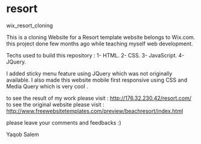 # resort
wix_resort_cloning

This is a cloning Website for a Resort template website belongs to Wix.com.
this project done few months ago while teaching myself  web development.

Techs used to build this repository :
    1- HTML.
    2- CSS.
    3- JavaScript.
    4- JQuery.

I added sticky menu feature using  JQuery which was not originally available.
I also made this website mobile first responsive using CSS and Media Query which is very cool .

to see the result of my work please visit : http://176.32.230.42/resort.com/
to see the original website please visit : http://www.freewebsitetemplates.com/preview/beachresort/index.html

please leave your comments and feedbacks :)



Yaqob Salem

